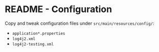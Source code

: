 # README - Configuration

Copy and tweak configuration files under `src/main/resources/config/`:

* `application*.properties`
* `log4j2.xml`
* `log4j2-testing.xml`

